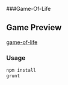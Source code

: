 ###Game-Of-Life

## Game Preview

[game-of-life](http://ulys.github.io/Game-Of-Life-Preview/)

### Usage

```bash
npm install
grunt
```